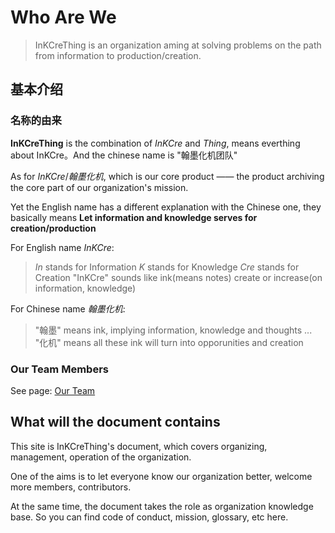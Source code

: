 # Who Are We  

> InKCreThing is an organization aming at solving problems on the path from information to production/creation.

## 基本介绍

### 名称的由来

**InKCreThing** is the combination of *InKCre* and *Thing*, means everthing about InKCre。And the chinese name is "翰墨化机团队"

As for *InKCre*/*翰墨化机*, which is our core product —— the product archiving the core part of our organization's mission.

Yet the English name has a different explanation with the Chinese one, they basically means **Let information and knowledge serves for creation/production**

For English name *InKCre*:
> *In* stands for Information
> *K* stands for Knowledge
> *Cre* stands for Creation
> "InKCre" sounds like ink(means notes) create or increase(on information, knowledge)

For Chinese name *翰墨化机*:
> "翰墨" means ink, implying information, knowledge and thoughts ...
> "化机" means all these ink will turn into opporunities and creation

### Our Team Members  

See page: [Our Team](./team)

## What will the document contains

This site is InKCreThing's document, which covers organizing, management, operation of the organization.

One of the aims is to let everyone know our organization better, welcome more members, contributors.

At the same time, the document takes the role as organization knowledge base.
So you can find code of conduct, mission, glossary, etc here.
